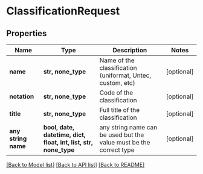 # ClassificationRequest


## Properties
Name | Type | Description | Notes
------------ | ------------- | ------------- | -------------
**name** | **str, none_type** | Name of the classification (uniformat, Untec, custom, etc) | [optional] 
**notation** | **str, none_type** | Code of the classification | [optional] 
**title** | **str, none_type** | Full title of the classification | [optional] 
**any string name** | **bool, date, datetime, dict, float, int, list, str, none_type** | any string name can be used but the value must be the correct type | [optional]

[[Back to Model list]](../README.md#documentation-for-models) [[Back to API list]](../README.md#documentation-for-api-endpoints) [[Back to README]](../README.md)



